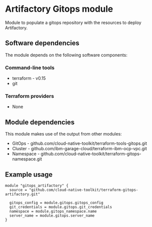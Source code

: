 # Artifactory Gitops module

Module to populate a gitops repository with the resources to deploy Artifactory.

## Software dependencies

The module depends on the following software components:

### Command-line tools

- terraform - v0.15
- git

### Terraform providers

- None

## Module dependencies

This module makes use of the output from other modules:

- GitOps - github.com/cloud-native-toolkit/terraform-tools-gitops.git
- Cluster - github.com/ibm-garage-cloud/terraform-ibm-ocp-vpc.git
- Namespace - github.com/cloud-native-toolkit/terraform-gitops-namespace.git


## Example usage

```hcl-terraform
module "gitops_artifactory" {
  source = "github.com/cloud-native-toolkit/terraform-gitops-artifactory.git"

  gitops_config = module.gitops.gitops_config
  git_credentials = module.gitops.git_credentials
  namespace = module.gitops_namespace.name
  server_name = module.gitops.server_name
}
```

